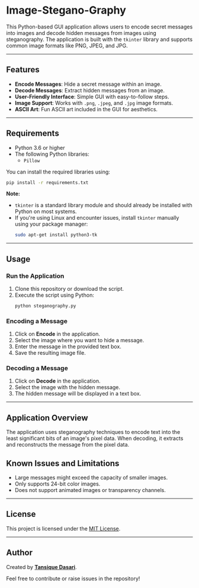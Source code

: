 # Image-Stegano-Graphy

This Python-based GUI application allows users to encode secret messages into images and decode hidden messages from images using steganography. The application is built with the `tkinter` library and supports common image formats like PNG, JPEG, and JPG.

---

## Features
- **Encode Messages**: Hide a secret message within an image.
- **Decode Messages**: Extract hidden messages from an image.
- **User-Friendly Interface**: Simple GUI with easy-to-follow steps.
- **Image Support**: Works with `.png`, `.jpeg`, and `.jpg` image formats.
- **ASCII Art**: Fun ASCII art included in the GUI for aesthetics.

---

## Requirements

- Python 3.6 or higher
- The following Python libraries:
  - `Pillow`

You can install the required libraries using:
```bash
pip install -r requirements.txt
```

**Note:**  
- `tkinter` is a standard library module and should already be installed with Python on most systems.  
- If you're using Linux and encounter issues, install `tkinter` manually using your package manager:
  ```bash
  sudo apt-get install python3-tk
  ```

---

## Usage

### Run the Application
1. Clone this repository or download the script.
2. Execute the script using Python:
   ```bash
   python steganography.py
   ```

### Encoding a Message
1. Click on **Encode** in the application.
2. Select the image where you want to hide a message.
3. Enter the message in the provided text box.
4. Save the resulting image file.

### Decoding a Message
1. Click on **Decode** in the application.
2. Select the image with the hidden message.
3. The hidden message will be displayed in a text box.

---

## Application Overview

The application uses steganography techniques to encode text into the least significant bits of an image's pixel data. When decoding, it extracts and reconstructs the message from the pixel data.


## Known Issues and Limitations
- Large messages might exceed the capacity of smaller images.
- Only supports 24-bit color images.
- Does not support animated images or transparency channels.

---

## License
This project is licensed under the [MIT License](https://github.com/tansique-17/Image-SteganoGraphy/blob/main/LICENSE).

---

## Author
Created by **[Tansique Dasari](https://github.com/Tansique-17)**.  

Feel free to contribute or raise issues in the repository!

